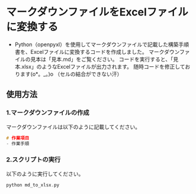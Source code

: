 # マークダウンファイルをExcelファイルに変換する
- Python（openpyxl）を使用してマークダウンファイルで記載した構築手順書を、Excelファイルに変換するコードを作成しました。
マークダウンファイルの見本は「見本.md」をご覧ください。
コードを実行すると、「見本.xlsx」のようなExcelファイルが出力されます。
随時コードを修正しております(o*。_。)o
（セルの結合ができない汗）

## 使用方法
### 1.マークダウンファイルの作成
マークダウンファイルは以下のように記載してください。
```c
# 作業項目
- 作業手順
```
### 2.スクリプトの実行
以下のように実行してください。
```c
python md_to_xlsx.py
```


